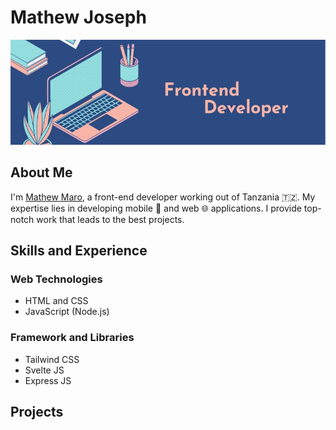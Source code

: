 # Mathew Joseph

![](./banner.jpg)

## About Me
I'm [Mathew Maro](https://github.com/theomaro/theo), a front-end developer working out of Tanzania 🇹🇿. My expertise lies in developing mobile 📱 and web 🌐 applications. I provide top-notch work that leads to the best projects.

## Skills and Experience

### Web Technologies

- HTML and CSS
- JavaScript (Node.js)

### Framework and Libraries

- Tailwind CSS
- Svelte JS
- Express JS

## Projects

